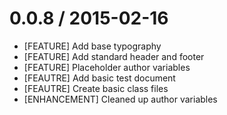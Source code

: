 # 0.0.8 / 2015-02-16

* [FEATURE] Add base typography
* [FEATURE] Add standard header and footer
* [FEATURE] Placeholder author variables
* [FEAUTRE] Add basic test document
* [FEAUTRE] Create basic class files
* [ENHANCEMENT] Cleaned up author variables
